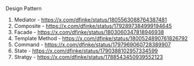 Design Pattern

1. Mediator - https://x.com/dfinke/status/1805563088764387481
1. Composite - https://x.com/dfinke/status/1792897384999194645
1. Facade - https://x.com/dfinke/status/1803060347818946938
1. Template Method - https://x.com/dfinke/status/1800524890761826792
1. Command - https://x.com/dfinke/status/1797969060728389907
1. State - https://x.com/dfinke/status/1790388102957334599
1. Stratgy - https://x.com/dfinke/status/1788543450939552123